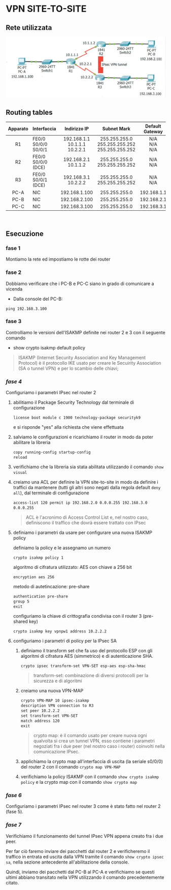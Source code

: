 # VPN SITE-TO-SITE

## **Rete utilizzata**

![raffigurazione della rete](./rete.png)

## **Routing tables**

| Apparato | Interfaccia               |            Indirizzo IP             |                     Subnet Mark                     |  Default Gateway  |
| :------: | :------------------------ | :---------------------------------: | :-------------------------------------------------: | :---------------: |
|    R1    | FE0/0<br>S0/0/0<br>S0/0/1 | 192.168.1.1<br>10.1.1.1<br>10.2.2.1 | 255.255.255.0<br>255.255.255.252<br>255.255.255.252 | N/A<br>N/A<br>N/A |
|    R2    | FE0/0<br>S0/0/0 (DCE)     |       192.168.2.1<br>10.1.1.2       |          255.255.255.0<br>255.255.255.252           |    N/A<br>N/A     |
|    R3    | FE0/0<br>S0/0/1 (DCE)     |       192.168.3.1<br>10.2.2.2       |          255.255.255.0<br>255.255.255.252           |    N/A<br>N/A     |
|   PC-A   | NIC                       |            192.168.1.100            |                    255.255.255.0                    |    192.168.1.1    |
|   PC-B   | NIC                       |            192.168.2.100            |                    255.255.255.0                    |    192.168.2.1    |
|   PC-C   | NIC                       |            192.168.3.100            |                    255.255.255.0                    |    192.168.3.1    |

<br>

## **Esecuzione**

### fase 1

Montiamo la rete ed impostiamo le rotte dei router

### fase 2

Dobbiamo verificare che i PC-B e PC-C siano in grado di comunicare a vicenda

-   Dalla console del PC-B:

```
ping 192.168.3.100
```

### fase 3

Controlliamo le versioni dell'ISAKMP definite nei router 2 e 3 con il seguente comando

-   show crypto isakmp default policy

> ISAKMP (Internet Security Association and Key Management Protocol) è il protocollo IKE usato per creare le Secuirity Association (SA o tunnel VPN) e per lo scambio delle chiavi;

### _fase 4_

Configuriamo i parametri IPsec nel router 2

1. abilitiamo il Package Security Technology dal terminale di configurazione

    ```
    license boot module c 1900 technology-package securityk9
    ```

    e si risponde "yes" alla richiesta che viene effettuata

2. salviamo le configurazioni e ricarichiamo il router in modo da poter abilitare la libreria

    ```
    copy running-config startup-config
    reload
    ```

3. verifichiamo che la libreria sia stata abilitata utilizzando il comando `show visual`

4. creiamo una ACL per definire la VPN site-to-site in modo da definire i traffici da mantenere (tutti gli altri sono negati dalla regola default `deny all`), dal terminale di configurazione

    ```
    access-list 120 permit ip 192.168.2.0 0.0.0.255 192.168.3.0 0.0.0.255
    ```

    > ACL è l'acronimo di Access Control List e, nel nostro caso, definiscono il traffico che dovrà essere trattato con IPsec

5. definiamo i parametri da usare per configurare una nuova ISAKMP policy

    definiamo la policy e le assegnamo un numero

    ```
    crypto isakmp policy 1
    ```

    algoritmo di cifratura utilizzato: AES con chiave a 256 bit

    ```
    encryption aes 256
    ```

    metodo di autetincazione: pre-share

    ```
    authentication pre-share
    group 5
    exit
    ```

    configuriamo la chiave di crittografia condivisa con il router 3 (pre-shared key)

    ```
    crypto isakmp key vpnpw1 address 10.2.2.2
    ```

6. configuriamo i parametri di policy per la IPsec SA

    1. definiamo il transform set che fa uso del protocollo ESP con gli algoritmi di cifratura AES (simmetrico) e di autenticazione SHA.

        ```
        crypto ipsec transform-set VPN-SET esp-aes esp-sha-hmac
        ```

        > transform-set: combinazione di diversi protocolli per la sicurezza e di algoritmi

    2. creiamo una nuova VPN-MAP

        ```
        crypto VPN-MAP 10 ipsec-isakmp
        description VPN connection to R3
        set peer 10.2.2.2
        set transform-set VPN-SET
        match address 120
        exit
        ```

        > crypto map: è il comando usato per creare nuova ogni qualvolta si crea un tunnel VPN, esso contiene i parametri negoziati fra i due peer (nel nostro caso i router) coinvolti nella comunicazione IPsec.

    3. applichiamo la crypto map all'interfaccia di uscita (la seriale s0/0/0) del router 2 con il comando `crypto map VPN-MAP`

    4. verifichiamo la policy ISAKMP con il comando `show crypto isakmp policy` e la crypto map con il comando `show crypto map`

### _fase 6_

Configuriamo i parametri IPsec nel router 3 come è stato fatto nel router 2 (fase 5).

### _fase 7_

Verifichiamo il funzionamento del tunnel IPsec VPN appena creato fra i due peer.

Per far ciò faremo inviare dei pacchetti dal router 2 e verificheremo il traffico in entrata ed uscita dalla VPN tramite il comando `show crypto ipsec sa`, nella sezione antecedente all'abilitazione della console.

Quindi, inviamo dei pacchetti dal PC-B al PC-A e verifichiamo se questi ultimi abbiano transitato nella VPN utilizzando il comando precedentemente citato.
